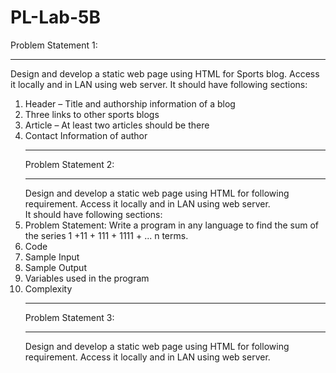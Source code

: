 # PL-Lab-5B
Problem Statement 1:<hr>
Design and develop a static web page using HTML for Sports blog. Access it locally and in
LAN using web server.
It should have following sections:<br>
1. Header – Title and authorship information of a blog<br>
2. Three links to other sports blogs<br>
3. Article – At least two articles should be there<br>
4. Contact Information of author<hr>
Problem Statement 2:<hr>
Design and develop a static web page using HTML for following requirement. Access it
locally and in LAN using web server.<br>
It should have following sections:<br>
1. Problem Statement: Write a program in any language to find the sum of the series 1
+11 + 111 + 1111 + ... n terms.<br>
2. Code<br>
3. Sample Input<br>
4. Sample Output<br>
5. Variables used in the program<br>
6. Complexity<br><hr>
Problem Statement 3:<hr>
Design and develop a static web page using HTML for following requirement. Access it
locally and in LAN using web server.<br>

